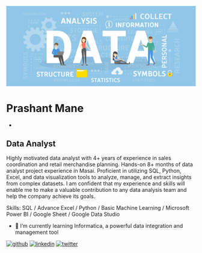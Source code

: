 ![Data Analyst](https://github.com/prashantmane572/prashantmane572/blob/main/data1.jpg)

# Prashant Mane
- 
## Data Analyst

Highly motivated data analyst with 4+ years of experience in sales coordination and retail merchandise planning. Hands-on 8+ months of data analyst project experience in Masai. Proficient in utilizing SQL, Python, Excel, and data visualization tools to analyze, manage, and extract insights from complex datasets. I am confident that my experience and skills will enable me to make a valuable contribution to any data analysis team and help the company achieve its goals.

Skills: SQL / Advance Excel / Python / Basic Machine Learning / Microsoft Power BI / Google Sheet / Google Data Studio

- 🌱 I’m currently learning Informatica, a powerful data integration and management tool 


[<img src='https://cdn.jsdelivr.net/npm/simple-icons@3.0.1/icons/github.svg' alt='github' height='40'>](https://github.com/prashantmane572)  [<img src='https://cdn.jsdelivr.net/npm/simple-icons@3.0.1/icons/linkedin.svg' alt='linkedin' height='40'>](https://www.linkedin.com/in/prashantmane572/)  [<img src='https://cdn.jsdelivr.net/npm/simple-icons@3.0.1/icons/twitter.svg' alt='twitter' height='40'>](https://twitter.com/prashantmane572)  

